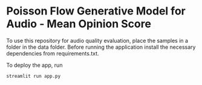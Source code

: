 # Poisson Flow Generative Model for Audio - Mean Opinion Score
To use this repository for audio quality evaluation, place the samples in a folder in the data folder. Before running the application install the necessary dependencies from requirements.txt.

To deploy the app, run
```
streamlit run app.py
``` 
